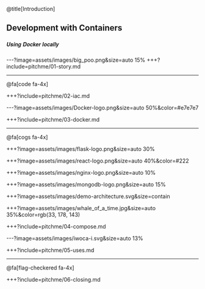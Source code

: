 @title[Introduction]
## Development with Containers
##### <span style="font-family:Helvetica Neue; font-weight:bold">Using <span class="docker-blue">Docker</span> locally</span>


---?image=assets/images/big_poo.png&size=auto 15%
+++?include=pitchme/01-story.md


---

@fa[code fa-4x]

+++?include=pitchme/02-iac.md

---?image=assets/images/Docker-logo.png&size=auto 50%&color=#e7e7e7

+++?include=pitchme/03-docker.md


---

@fa[cogs fa-4x]

+++?image=assets/images/flask-logo.png&size=auto 30%

+++?image=assets/images/react-logo.png&size=auto 40%&color=#222

+++?image=assets/images/nginx-logo.png&size=auto 10%

+++?image=assets/images/mongodb-logo.png&size=auto 15%

+++?image=assets/images/demo-architecture.svg&size=contain

+++?image=assets/images/whale_of_a_time.jpg&size=auto 35%&color=rgb(33, 178, 143)

+++?include=pitchme/04-compose.md


---?image=assets/images/iwoca-i.svg&size=auto 13%

+++?include=pitchme/05-uses.md


--- 

@fa[flag-checkered fa-4x]

+++?include=pitchme/06-closing.md

